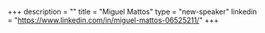 +++
description = ""
title = "Miguel Mattos"
type = "new-speaker"
linkedin = "https://www.linkedin.com/in/miguel-mattos-06525211/"
+++
